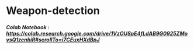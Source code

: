 # Weapon-detection

##### Colab Notebook : https://colab.research.google.com/drive/1VzOUSpE4fLdAB9G0925ZMovsQ1zenbiR#scrollTo=i7CEuxHXdBpJ
